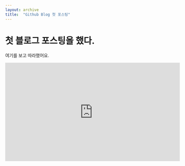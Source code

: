 ```yaml
---
layout: archive
title:  "Github Blog 첫 포스팅"
---
```


# 첫 블로그 포스팅을 했다.

여기를 보고 따라했어요.

<iframe width="560" height="315" src="https://www.youtube.com/embed/ACzFIAOsfpM" title="YouTube video player" frameborder="0" allow="accelerometer; autoplay; clipboard-write; encrypted-media; gyroscope; picture-in-picture" allowfullscreen></iframe>

